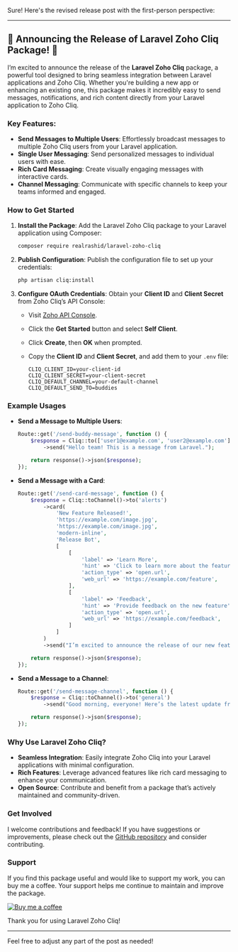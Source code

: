 Sure! Here's the revised release post with the first-person perspective:

---

## 🎉 Announcing the Release of Laravel Zoho Cliq Package! 🚀

I’m excited to announce the release of the **Laravel Zoho Cliq** package, a powerful tool designed to bring seamless integration between Laravel applications and Zoho Cliq. Whether you're building a new app or enhancing an existing one, this package makes it incredibly easy to send messages, notifications, and rich content directly from your Laravel application to Zoho Cliq.

### Key Features:

- **Send Messages to Multiple Users**: Effortlessly broadcast messages to multiple Zoho Cliq users from your Laravel application.
- **Single User Messaging**: Send personalized messages to individual users with ease.
- **Rich Card Messaging**: Create visually engaging messages with interactive cards.
- **Channel Messaging**: Communicate with specific channels to keep your teams informed and engaged.

### How to Get Started

1. **Install the Package**: Add the Laravel Zoho Cliq package to your Laravel application using Composer:
   
   ```bash
   composer require realrashid/laravel-zoho-cliq
   ```

2. **Publish Configuration**: Publish the configuration file to set up your credentials:
   
   ```bash
   php artisan cliq:install
   ```

3. **Configure OAuth Credentials**: Obtain your **Client ID** and **Client Secret** from Zoho Cliq’s API Console:
   
   - Visit [Zoho API Console](https://api-console.zoho.com/).
   - Click the **Get Started** button and select **Self Client**.
   - Click **Create**, then **OK** when prompted.
   - Copy the **Client ID** and **Client Secret**, and add them to your `.env` file:
     
     ```dotenv
     CLIQ_CLIENT_ID=your-client-id
     CLIQ_CLIENT_SECRET=your-client-secret
     CLIQ_DEFAULT_CHANNEL=your-default-channel
     CLIQ_DEFAULT_SEND_TO=buddies
     ```

### Example Usages

- **Send a Message to Multiple Users**:
  ```php
  Route::get('/send-buddy-message', function () {
      $response = Cliq::to(['user1@example.com', 'user2@example.com'])
          ->send("Hello team! This is a message from Laravel.");

      return response()->json($response);
  });
  ```

- **Send a Message with a Card**:
  ```php
  Route::get('/send-card-message', function () {
      $response = Cliq::toChannel()->to('alerts')
          ->card(
              'New Feature Released!',
              'https://example.com/image.jpg',
              'https://example.com/image.jpg',
              'modern-inline',
              'Release Bot',
              [
                  [
                      'label' => 'Learn More',
                      'hint' => 'Click to learn more about the feature',
                      'action_type' => 'open.url',
                      'web_url' => 'https://example.com/feature',
                  ],
                  [
                      'label' => 'Feedback',
                      'hint' => 'Provide feedback on the new feature',
                      'action_type' => 'open.url',
                      'web_url' => 'https://example.com/feedback',
                  ]
              ]
          )
          ->send("I’m excited to announce the release of our new feature!");

      return response()->json($response);
  });
  ```

- **Send a Message to a Channel**:
  ```php
  Route::get('/send-message-channel', function () {
      $response = Cliq::toChannel()->to('general')
          ->send("Good morning, everyone! Here’s the latest update from Laravel.");

      return response()->json($response);
  });
  ```

### Why Use Laravel Zoho Cliq?

- **Seamless Integration**: Easily integrate Zoho Cliq into your Laravel applications with minimal configuration.
- **Rich Features**: Leverage advanced features like rich card messaging to enhance your communication.
- **Open Source**: Contribute and benefit from a package that’s actively maintained and community-driven.

### Get Involved

I welcome contributions and feedback! If you have suggestions or improvements, please check out the [GitHub repository](https://github.com/realrashid/laravel-zoho-cliq) and consider contributing.

### Support

If you find this package useful and would like to support my work, you can buy me a coffee. Your support helps me continue to maintain and improve the package.

[![Buy me a coffee](https://cdn.buymeacoffee.com/buttons/default-orange.png)](https://www.buymeacoffee.com/realrashid)

Thank you for using Laravel Zoho Cliq!

---

Feel free to adjust any part of the post as needed!
